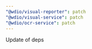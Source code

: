 ```yaml
---
"@wdio/visual-reporter": patch
"@wdio/visual-service": patch
"@wdio/ocr-service": patch
---
```


Update of deps
